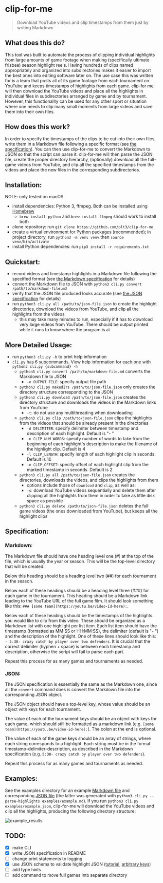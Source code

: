 # clip-for-me

> Download YouTube videos and clip timestamps from them just by writing Markdown

## What does this do?

This tool was built to automate the process of clipping individual highlights from large amounts of game footage when making (specifically ultimate frisbee) season highlight reels. Having hundreds of clips named appropriately and organized into subdirectories makes it easier to import the best ones into editing software later on. The use case this was written for is a team that posts all of its game footage from each tournament on YouTube and keeps timestamps of highlights from each game. clip-for me will then download the YouTube videos and place all the highlights in individual files in subdirectories arranged by game and by tournament. However, this functionality can be used for any other sport or situation where one needs to clip many small moments from large videos and save them into their own files.

## How does this work?

In order to specify the timestamps of the clips to be cut into their own files, write them in a Markdown file following a specific format (see [the specification](#specification)). You can then use clip-for-me to convert the Markdown to JSON so that the script can parse it. clip-for-me will then parse the JSON file, create the proper directory hierarchy, (optionally) download all the full-game videos from YouTube, and clip all the specified timestamps from the videos and place the new files in the corresponding subdirectories.

## Installation:

NOTE: only tested on macOS

- install dependencies: Python 3, ffmpeg. Both can be installed using [Homebrew](https://brew.sh/)
  - `brew install python` and `brew install ffmpeg` should work to install both
- clone repository: run `git clone https://github.com/plt3/clip-for-me`
- create a virtual environment for Python packages (recommended); in project directory, run `python3 -m venv venv` then `source venv/bin/activate`
- install Python dependencies: run `pip3 install -r requirements.txt`

## Quickstart:

- record videos and timestamp highlights in a Markdown file following the specified format (see [the Markdown specification](#markdown) for details)
- convert the Markdown file to JSON with `python3 cli.py convert /path/to/markdown-file.md`
- verify that the JSON file produced looks accurate (see [the JSON specification](#json) for details)
- run `python3 cli.py all /path/to/json-file.json` to create the highlight directories, download the videos from YouTube, and clip all the highlights from the videos
  - this may take many minutes to run, especially if it has to download very large videos from YouTube. There should be output printed while it runs to know where the program is at

## More Detailed Usage:

- run `python3 cli.py -h` to print help information
- `cli.py` has 6 subcommands. View help information for each one with `python3 cli.py {subcommand} -h`
  - `python3 cli.py convert /path/to/markdown-file.md` converts the Markdown file to JSON
    - `-o OUTPUT_FILE`: specify output file path
  - `python3 cli.py makedirs /path/to/json-file.json` only creates the directory structure corresponding to the JSON
  - `python3 cli.py download /path/to/json-file.json` creates the directory structure and downloads the videos in the Markdown links from YouTube
    - `-t`: do not use any multithreading when downloading
  - `python3 cli.py clip /path/to/json-file.json` clips the highlights from the videos that should be already present in the directories
    - `-d DELIMITER`: specify delimiter between timestamp and description of each highlight. Default is "- "
    - `-n CLIP_NUM_WORDS`: specify number of words to take from the beginning of each highlight's description to make the filename of the highlight clip. Default is 4
    - `-l CLIP_LENGTH`: specify length of each highlight clip in seconds. Default is 10
    - `-o CLIP_OFFSET`: specify offset of each highlight clip from the marked timestamp in seconds. Default is 2
  - `python3 cli.py all /path/to/json-file.json` creates the directories, downloads the videos, and clips the highlights from them
    - options include those of `download` and `clip`, as well as:
    - `-s`: download YouTube videos sequentially and delete them after clipping all the highlights from them in order to take as little disk space as possible
  - `python3 cli.py delete /path/to/json-file.json` deletes the full game videos (the ones downloaded from YouTube), but keeps all the highlight clips

## Specification:

### Markdown:

The Markdown file should have one heading level one (#) at the top of the file, which is usually the year or season. This will be the top-level directory that will be created.

Below this heading should be a heading level two (##) for each tournament in the season.

Below each of these headings should be a heading level three (###) for each game in the tournament. This heading should be a Markdown link leading to the YouTube URL of the full game film. It should look something like this: `### [some team](https://youtu.be/video-id-here):`.

Below each of these headings should be the timestamps of the highlights you would like to clip from this video. These should be organized as a Markdown list with one highlight per list item. Each list item should have the timestamp (formatted as MM:SS or HH:MM:SS), the delimiter (default is "- ") and the description of the highlight. One of these lines should look like this: `- 5:38- crazy catch by player over two defenders`. It is crucial that the correct delimiter (hyphen + space) is between each timestamp and description, otherwise the script will fail to parse each part.

Repeat this process for as many games and tournaments as needed.

### JSON:

The JSON specification is essentially the same as the Markdown one, since all the `convert` command does is convert the Markdown file into the corresponding JSON object.

The JSON object should have a top-level key, whose value should be an object with keys for each tournament.

The value of each of the tournament keys should be an object with keys for each game, which should still be formatted as a markdown link (e.g. `[some team](https://youtu.be/video-id-here):`). The colon at the end is optional.

The value of each of the game keys should be an array of strings, where each string corresponds to a highlight. Each string must be in the format timestamp-delimiter-description, as described in the Markdown specification (e.g. `5:38- crazy catch by player over two defenders`).

Repeat this process for as many games and tournaments as needed.

## Examples:

See the examples directory for an example [Markdown file](examples/example.md) and corresponding [JSON file](examples/example.json) (the latter was generated with `python3 cli.py --parse-highlights examples/example.md`). If you run `python3 cli.py examples/example.json`, clip-for-me will download the YouTube videos and clip all the highlights, producing the following directory structure:

![example_results](https://github.com/plt3/clip-for-me/assets/65266160/0b3704bf-28ab-4682-804f-10725b59ac80)

## TODO:

- [x] make CLI
- [x] write JSON specification in README
- [ ] change print statements to logging
- [x] use JSON schema to validate highlight JSON ([tutorial](https://json-schema.org/learn/getting-started-step-by-step.html), [arbitrary keys](https://stackoverflow.com/a/69811612/14146321))
- [ ] add type hints
- [ ] add command to move full games into separate directory
